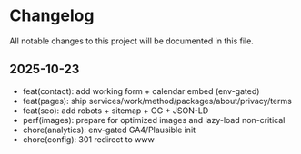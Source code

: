 # Changelog

All notable changes to this project will be documented in this file.

## 2025-10-23

- feat(contact): add working form + calendar embed (env-gated)
- feat(pages): ship services/work/method/packages/about/privacy/terms
- feat(seo): add robots + sitemap + OG + JSON-LD
- perf(images): prepare for optimized images and lazy-load non-critical
- chore(analytics): env-gated GA4/Plausible init
- chore(config): 301 redirect to www
